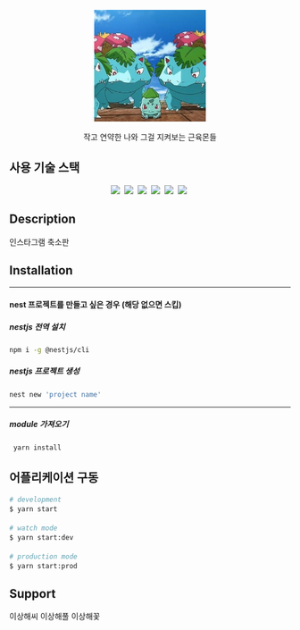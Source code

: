 <p align="center">
  <img src="./src/assets/readme_img.jpg" width="200" alt="readme main logo" />
</p>

<p align="center">작고 연약한 나와 그걸 지켜보는 근육몬들<p>

## 사용 기술 스택

<p align="center">
<img src="https://img.shields.io/badge/yarn-2c8ebb?style=flat-square&logo=yarn&logoColor=white"/>&nbsp;
<img src="https://img.shields.io/badge/typescript-3178c6?style=flat-square&logo=typescript&logoColor=white"/>&nbsp;
<img src="https://img.shields.io/badge/node.js-339933?style=flat-square&logo=node.js&logoColor=white"/>&nbsp;
<img src="https://img.shields.io/badge/nestJs-e0234e?style=flat-square&logo=nestJs&logoColor=white"/>&nbsp;
<img src="https://img.shields.io/badge/sequelize-52B0e7?style=flat-square&logo=sequelize&logoColor=white"/>&nbsp;
<img src="https://img.shields.io/badge/MySQL-4479a1?style=flat-square&logo=MySQL&logoColor=white"/>&nbsp;
</p>

## Description

인스타그램 축소판 

## Installation

---
#### nest 프로젝트를 만들고 싶은 경우 (해당 없으면 스킵)

##### nestjs 전역 설치
 ```bash
 npm i -g @nestjs/cli
```
##### nestjs 프로젝트 생성
 ```bash
 nest new 'project name'
```
---
##### module 가져오기
 ```bash
  yarn install
```

## 어플리케이션 구동

```bash
# development
$ yarn start

# watch mode
$ yarn start:dev

# production mode
$ yarn start:prod
```

## Support

이상해씨 이상해풀 이상해꽃

